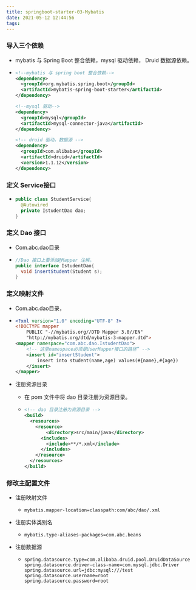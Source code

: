 ```yaml
---
title: springboot-starter-03-Mybatis
date: 2021-05-12 12:44:56
tags:
---
```


### 导入三个依赖

- mybatis 与 Spring Boot 整合依赖，mysql 驱动依赖， Druid 数据源依赖。

- ```xml
  <!--mybatis 与 spring boot 整合依赖-->
  <dependency>
  	<groupId>org.mybatis.spring.boot</groupId>
    <artifactId>mybatis-spring-boot-starter</artifactId>
  </dependency>
  
  <!--mysql 驱动-->
  <dependency>
  	<groupId>mysql</groupId>
    <artifactId>mysql-connector-java</artifactId>
  </dependency>
  
  <!-- druid 驱动，数据源 -->
  <dependency>
  	<groupId>com.alibaba</groupId>
    <artifactId>druid</artifactId>
    <version>1.1.12</version>
  </dependency>
  ```

### 定义 Service接口

- ```java
  public class StudentService{
  	@Autowired
  	private IstudentDao dao;
  }
  ```


### 定义 **Dao** 接口

- Com.abc.dao目录

- ```java
  //Dao 接口上要添加@Mapper 注解。
  public interface IstudentDao{
  	void insertStudent(Student s);
  }
  ```

### 定义映射文件

- Com.abc.dao目录， <!--与Dao接口在同一目录-->

- ```xml
  <?xml version="1.0" encoding="UTF-8" ?>   
  <!DOCTYPE mapper   
      PUBLIC "-//mybatis.org//DTD Mapper 3.0//EN"   
      "http://mybatis.org/dtd/mybatis-3-mapper.dtd">
  <mapper namespace="com.abc.dao.IstudentDao">
      <!-- 这里namespace必须是UserMapper接口的路径” -->
      <insert id="insertStudent">
          insert into student(name,age) values(#{name},#{age})
      </insert>
  </mapper>
  ```

- 注册资源目录

  - 在 pom 文件中将 dao 目录注册为资源目录。

  - ```xml
    <!-- dao 目录注册为资源目录 -->
    <build>
      <resources>
        <resource>
        	<directory>src/main/java</directory>
          <includes>
            <include>**/*.xml</include>
          </includes>
        </resource>
      </resources>
    </build>
    ```

### 修改主配置文件

  - 注册映射文件

    - ```properties
      mybatis.mapper-location=classpath:com/abc/dao/.xml
      ```

  - 注册实体类别名

    - ```properties
      mybatis.type-aliases-packages=com.abc.beans
      ```

  - 注册数据源

    - ```properties
      spring.datasource.type=com.alibaba.druid.pool.DruidDataSource
      spring.datasource.driver-class-name=com.mysql.jdbc.Driver
      spring.datasource.url=jdbc:mysql:///test
      spring.datasource.username=root
      spring.datasource.password=root
      ```
